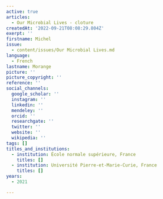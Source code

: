 ```yaml
---
active: true
articles:
  - Our Microbial Lives - cloture
createdAt: '2022-09-21T08:08:29.804Z'
exerpt: ''
firstname: Michel
issue:
  - content/issues/Our Microbial Lives.md
language:
  - French
lastname: Morange
picture: ''
picture_copyright: ''
reference: ''
social_channels:
  google_scholar: ''
  instagram: ''
  linkedin: ''
  mendeley: ''
  orcid: ''
  researchgate: ''
  twitter: ''
  website: ''
  wikipedia: ''
tags: []
titles_and_institutions:
  - institution: École normale supérieure, France
    titles: []
  - institution: Université Pierre-et-Marie-Curie, France
    titles: []
years:
  - 2021

---
```

